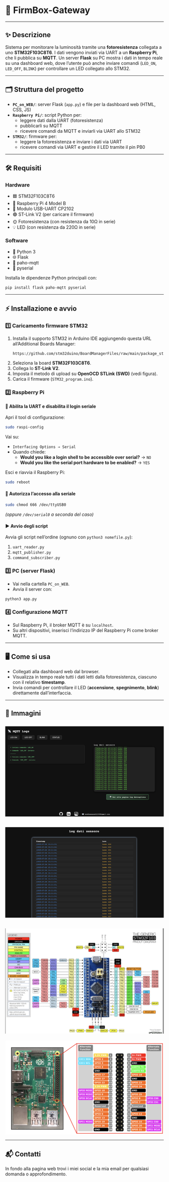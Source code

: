 # 🚦 FirmBox-Gateway

---

## ✨ Descrizione
Sistema per monitorare la luminosità tramite una **fotoresistenza** collegata a uno **STM32F103C8T6**. I dati vengono inviati via UART a un **Raspberry Pi**, che li pubblica su **MQTT**. Un server **Flask** su PC mostra i dati in tempo reale su una dashboard web, dove l’utente può anche inviare comandi (`LED_ON`, `LED_OFF`, `BLINK`) per controllare un LED collegato allo STM32.

---

## 🗂️ Struttura del progetto
- **`PC_on_WEB/`**: server Flask (`app.py`) e file per la dashboard web (HTML, CSS, JS)
- **`Raspberry Pi/`**: script Python per:
  - leggere dati dalla UART (fotoresistenza)
  - pubblicarli su MQTT
  - ricevere comandi da MQTT e inviarli via UART allo STM32
- **`STM32/`**: firmware per:
  - leggere la fotoresistenza e inviare i dati via UART
  - ricevere comandi via UART e gestire il LED tramite il pin PB0

---

## 🛠️ Requisiti

### Hardware
- 🟦 STM32F103C8T6
- 🍓 Raspberry Pi 4 Model B
- 🔌 Modulo USB-UART CP2102
- 🟣 ST-Link V2 (per caricare il firmware)
- 🌞 Fotoresistenza (con resistenza da 10Ω in serie)
- 💡 LED (con resistenza da 220Ω in serie)

### Software
- 🐍 Python 3
- 🌐 Flask
- 📡 paho-mqtt
- 🔗 pyserial

Installa le dipendenze Python principali con:
```bash
pip install flask paho-mqtt pyserial
```

---

## ⚡ Installazione e avvio

### 1️⃣ Caricamento firmware STM32
1. Installa il supporto STM32 in Arduino IDE aggiungendo questa URL all’Additional Boards Manager:
   ```
   https://github.com/stm32duino/BoardManagerFiles/raw/main/package_stmicroelectronics_index.json
   ```
2. Seleziona la board **STM32F103C8T6**.
3. Collega lo **ST-Link V2**.
4. Imposta il metodo di upload su **OpenOCD STLink (SWD)** (vedi figura).
5. Carica il firmware (`STM32_program.ino`).

### 2️⃣ Raspberry Pi
#### 🔧 Abilita la UART e disabilita il login seriale
Apri il tool di configurazione:
```bash
sudo raspi-config
```
Vai su:
- `Interfacing Options → Serial`
- Quando chiede:
  - **Would you like a login shell to be accessible over serial?** → `NO`
  - **Would you like the serial port hardware to be enabled?** → `YES`

Esci e riavvia il Raspberry Pi:
```bash
sudo reboot
```

#### 🔑 Autorizza l’accesso alla seriale
```bash
sudo chmod 666 /dev/ttyUSB0
```
*(oppure `/dev/serial0` a seconda del caso)*

#### ▶️ Avvio degli script
Avvia gli script nell’ordine (ognuno con `python3 nomefile.py`):
1. `uart_reader.py`
2. `mqtt_publisher.py`
3. `command_subscriber.py`

### 3️⃣ PC (server Flask)
- Vai nella cartella `PC_on_WEB`.
- Avvia il server con:
```bash
python3 app.py
```

### 4️⃣ Configurazione MQTT
- Sul Raspberry Pi, il broker MQTT è su `localhost`.
- Su altri dispositivi, inserisci l’indirizzo IP del Raspberry Pi come broker MQTT.

---

## 🖥️ Come si usa
- Collegati alla dashboard web dal browser.
- Visualizza in tempo reale tutti i dati letti dalla fotoresistenza, ciascuno con il relativo **timestamp**.
- Invia comandi per controllare il LED (**accensione**, **spegnimento**, **blink**) direttamente dall’interfaccia.

---

## 📸 Immagini
![COMANDI E DATI](images/browser3.png)
-
![LOGS](images/browser4.png)
-
![STM32 PIN DIAGRAM](images/stm32%20diagram.png)
-
![RASPBERRY_PI PIN DIAGRAM](images/raspberry%20pi%20diagram.png)


---

## 📬 Contatti
In fondo alla pagina web trovi i miei social e la mia email per qualsiasi domanda o approfondimento.

